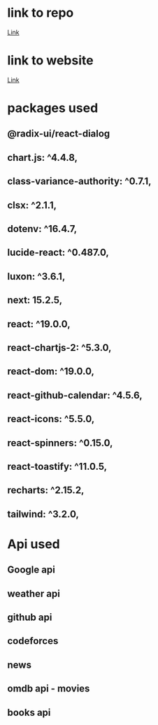 # link to repo

[Link](https://github.com/Rohan-droid7341/OverDrive)

# link to website

[Link](https://over-drive-six.vercel.app/)

# packages used

## @radix-ui/react-dialog

## chart.js: ^4.4.8,

## class-variance-authority: ^0.7.1,

## clsx: ^2.1.1,

## dotenv: ^16.4.7,

## lucide-react: ^0.487.0,

## luxon: ^3.6.1,

## next: 15.2.5,

## react: ^19.0.0,

## react-chartjs-2: ^5.3.0,

## react-dom: ^19.0.0,

## react-github-calendar: ^4.5.6,

## react-icons: ^5.5.0,

## react-spinners: ^0.15.0,

## react-toastify: ^11.0.5,

## recharts: ^2.15.2,

## tailwind: ^3.2.0,

# Api used

## Google api

## weather api

## github api

## codeforces

## news

## omdb api - movies

## books api